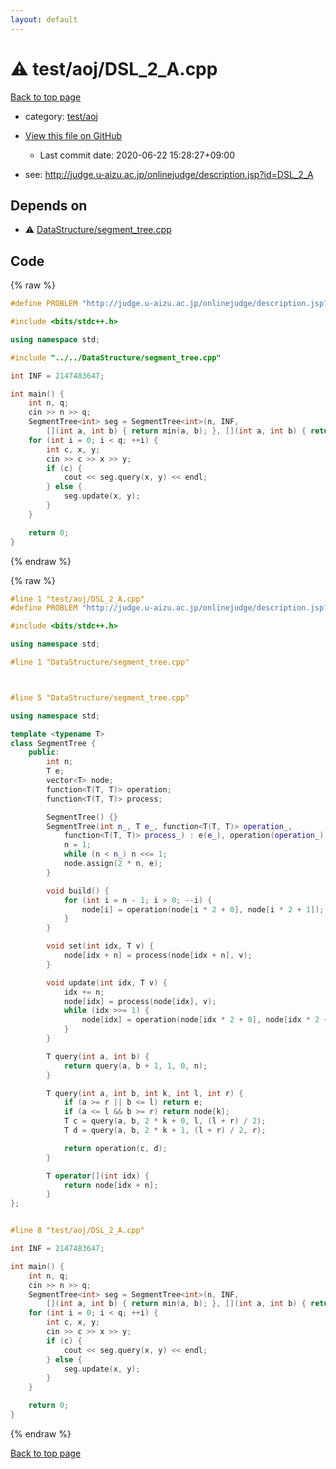 ```yaml
---
layout: default
---
```


<!-- mathjax config similar to math.stackexchange -->
<script type="text/javascript" async
  src="https://cdnjs.cloudflare.com/ajax/libs/mathjax/2.7.5/MathJax.js?config=TeX-MML-AM_CHTML">
</script>
<script type="text/x-mathjax-config">
  MathJax.Hub.Config({
    TeX: { equationNumbers: { autoNumber: "AMS" }},
    tex2jax: {
      inlineMath: [ ['$','$'] ],
      processEscapes: true
    },
    "HTML-CSS": { matchFontHeight: false },
    displayAlign: "left",
    displayIndent: "2em"
  });
</script>

<script type="text/javascript" src="https://cdnjs.cloudflare.com/ajax/libs/jquery/3.4.1/jquery.min.js"></script>
<script src="https://cdn.jsdelivr.net/npm/jquery-balloon-js@1.1.2/jquery.balloon.min.js" integrity="sha256-ZEYs9VrgAeNuPvs15E39OsyOJaIkXEEt10fzxJ20+2I=" crossorigin="anonymous"></script>
<script type="text/javascript" src="../../../assets/js/copy-button.js"></script>
<link rel="stylesheet" href="../../../assets/css/copy-button.css" />


# :warning: test/aoj/DSL_2_A.cpp

<a href="../../../index.html">Back to top page</a>

* category: <a href="../../../index.html#0d0c91c0cca30af9c1c9faef0cf04aa9">test/aoj</a>
* <a href="{{ site.github.repository_url }}/blob/master/test/aoj/DSL_2_A.cpp">View this file on GitHub</a>
    - Last commit date: 2020-06-22 15:28:27+09:00


* see: <a href="http://judge.u-aizu.ac.jp/onlinejudge/description.jsp?id=DSL_2_A">http://judge.u-aizu.ac.jp/onlinejudge/description.jsp?id=DSL_2_A</a>


## Depends on

* :warning: <a href="../../DataStructure/segment_tree.cpp.html">DataStructure/segment_tree.cpp</a>


## Code

<a id="unbundled"></a>
{% raw %}
```cpp
#define PROBLEM "http://judge.u-aizu.ac.jp/onlinejudge/description.jsp?id=DSL_2_A"

#include <bits/stdc++.h>

using namespace std;

#include "../../DataStructure/segment_tree.cpp"

int INF = 2147483647;

int main() {
    int n, q;
    cin >> n >> q;
    SegmentTree<int> seg = SegmentTree<int>(n, INF,
        [](int a, int b) { return min(a, b); }, [](int a, int b) { return b; });
    for (int i = 0; i < q; ++i) {
        int c, x, y;
        cin >> c >> x >> y;
        if (c) {
            cout << seg.query(x, y) << endl;
        } else {
            seg.update(x, y);
        }
    }

    return 0;
}
```
{% endraw %}

<a id="bundled"></a>
{% raw %}
```cpp
#line 1 "test/aoj/DSL_2_A.cpp"
#define PROBLEM "http://judge.u-aizu.ac.jp/onlinejudge/description.jsp?id=DSL_2_A"

#include <bits/stdc++.h>

using namespace std;

#line 1 "DataStructure/segment_tree.cpp"



#line 5 "DataStructure/segment_tree.cpp"

using namespace std;

template <typename T>
class SegmentTree {
    public:
        int n;
        T e;
        vector<T> node;
        function<T(T, T)> operation;
        function<T(T, T)> process;

        SegmentTree() {}
        SegmentTree(int n_, T e_, function<T(T, T)> operation_, 
            function<T(T, T)> process_) : e(e_), operation(operation_), process(process_) {
            n = 1;
            while (n < n_) n <<= 1;
            node.assign(2 * n, e);
        }

        void build() {
            for (int i = n - 1; i > 0; --i) {
                node[i] = operation(node[i * 2 + 0], node[i * 2 + 1]);
            }
        }

        void set(int idx, T v) {
            node[idx + n] = process(node[idx + n], v);
        }

        void update(int idx, T v) {
            idx += n;
            node[idx] = process(node[idx], v);
            while (idx >>= 1) {
                node[idx] = operation(node[idx * 2 + 0], node[idx * 2 + 1]);
            }
        }

        T query(int a, int b) {
            return query(a, b + 1, 1, 0, n);
        }

        T query(int a, int b, int k, int l, int r) {
            if (a >= r || b <= l) return e;
            if (a <= l && b >= r) return node[k];
            T c = query(a, b, 2 * k + 0, l, (l + r) / 2);
            T d = query(a, b, 2 * k + 1, (l + r) / 2, r);

            return operation(c, d);
        }

        T operator[](int idx) {
            return node[idx + n];
        }
};


#line 8 "test/aoj/DSL_2_A.cpp"

int INF = 2147483647;

int main() {
    int n, q;
    cin >> n >> q;
    SegmentTree<int> seg = SegmentTree<int>(n, INF,
        [](int a, int b) { return min(a, b); }, [](int a, int b) { return b; });
    for (int i = 0; i < q; ++i) {
        int c, x, y;
        cin >> c >> x >> y;
        if (c) {
            cout << seg.query(x, y) << endl;
        } else {
            seg.update(x, y);
        }
    }

    return 0;
}

```
{% endraw %}

<a href="../../../index.html">Back to top page</a>

